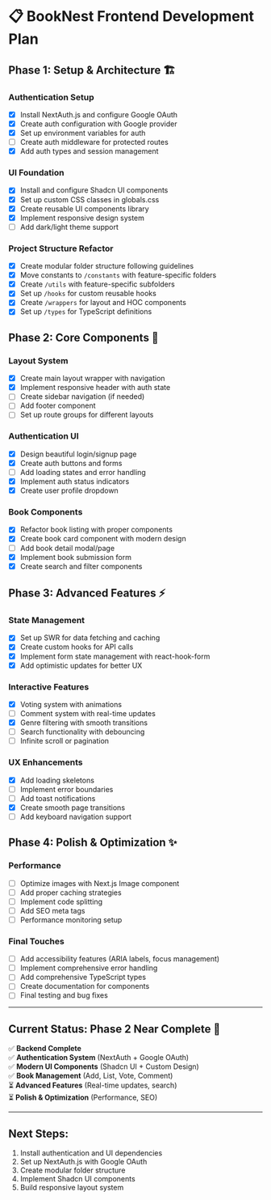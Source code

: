 # 📋 **BookNest Frontend Development Plan**

## **Phase 1: Setup & Architecture** 🏗️

### Authentication Setup
- [x] Install NextAuth.js and configure Google OAuth
- [x] Create auth configuration with Google provider
- [x] Set up environment variables for auth
- [ ] Create auth middleware for protected routes
- [x] Add auth types and session management

### UI Foundation
- [x] Install and configure Shadcn UI components
- [x] Set up custom CSS classes in globals.css
- [x] Create reusable UI components library
- [x] Implement responsive design system
- [ ] Add dark/light theme support

### Project Structure Refactor
- [x] Create modular folder structure following guidelines
- [x] Move constants to `/constants` with feature-specific folders
- [x] Create `/utils` with feature-specific subfolders
- [x] Set up `/hooks` for custom reusable hooks
- [x] Create `/wrappers` for layout and HOC components
- [x] Set up `/types` for TypeScript definitions

## **Phase 2: Core Components** 🎨

### Layout System
- [x] Create main layout wrapper with navigation
- [x] Implement responsive header with auth state
- [ ] Create sidebar navigation (if needed)
- [ ] Add footer component
- [ ] Set up route groups for different layouts

### Authentication UI
- [x] Design beautiful login/signup page
- [x] Create auth buttons and forms
- [ ] Add loading states and error handling
- [x] Implement auth status indicators
- [x] Create user profile dropdown

### Book Components
- [x] Refactor book listing with proper components
- [x] Create book card component with modern design
- [ ] Add book detail modal/page
- [x] Implement book submission form
- [x] Create search and filter components

## **Phase 3: Advanced Features** ⚡

### State Management
- [x] Set up SWR for data fetching and caching
- [x] Create custom hooks for API calls
- [x] Implement form state management with react-hook-form
- [x] Add optimistic updates for better UX

### Interactive Features
- [x] Voting system with animations
- [ ] Comment system with real-time updates
- [x] Genre filtering with smooth transitions
- [ ] Search functionality with debouncing
- [ ] Infinite scroll or pagination

### UX Enhancements
- [x] Add loading skeletons
- [ ] Implement error boundaries
- [ ] Add toast notifications
- [x] Create smooth page transitions
- [ ] Add keyboard navigation support

## **Phase 4: Polish & Optimization** ✨

### Performance
- [ ] Optimize images with Next.js Image component
- [ ] Add proper caching strategies
- [ ] Implement code splitting
- [ ] Add SEO meta tags
- [ ] Performance monitoring setup

### Final Touches
- [ ] Add accessibility features (ARIA labels, focus management)
- [ ] Implement comprehensive error handling
- [ ] Add comprehensive TypeScript types
- [ ] Create documentation for components
- [ ] Final testing and bug fixes

---

## **Current Status: Phase 2 Near Complete** 🚀

✅ **Backend Complete**  
✅ **Authentication System** (NextAuth + Google OAuth)  
✅ **Modern UI Components** (Shadcn UI + Custom Design)  
✅ **Book Management** (Add, List, Vote, Comment)  
⏳ **Advanced Features** (Real-time updates, search)  
⏳ **Polish & Optimization** (Performance, SEO)  

---

## **Next Steps:**
1. Install authentication and UI dependencies
2. Set up NextAuth.js with Google OAuth
3. Create modular folder structure
4. Implement Shadcn UI components
5. Build responsive layout system
